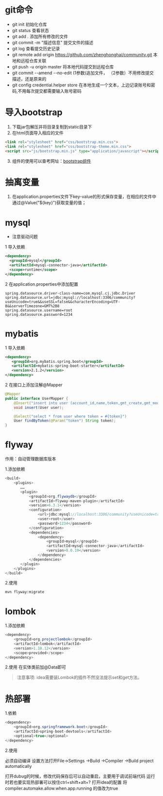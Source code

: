 # git命令
- git init  初始化仓库
- git status    查看状态
- git add .     添加所有修改的文件
- git commit -m "描述信息"  提交文件的描述
- git log   查看提交历史记录
- git remote add origin https://github.com/zhenghonghai/community.git
本地和远程仓库关联
- git push -u origin master     将本地代码提交到远程仓库
- git commit --amend --no-edit  (1参数)追加文件， （2参数）不用修改提交描述，还是原来的
- git config credential.helper store   在本地生成一个文本，上边记录账号和密码,不用每次提交都需要输入账号密码



# 导入bootstrap
1. 下载jar包解压并将目录复制到static目录下
2. 在html页面导入相应的文件
```html
<link rel="stylesheet" href="css/bootstrap.min.css">
<link rel="stylesheet" href="css/bootstrap-theme.min.css">
<script src="js/bootstrap.min.js" type="application/javascript"></script>
```
3. 组件的使用可以查考网址：[bootstrap组件](https://v3.bootcss.com/components/#navbar)

# 抽离变量
1. 在application.properties文件下key-value的形式保存变量，在相应的文件中通过@Value("${key}")获取变量的值；

# mysql
- 注意驱动问题

1 导入依赖
```xml
<dependency>
  <groupId>mysql</groupId>
  <artifactId>mysql-connector-java</artifactId>
  <scope>runtime</scope>
</dependency>
```
2 在application.properties中添加配置 
```text
spring.datasource.driver-class-name=com.mysql.cj.jdbc.Driver
spring.datasource.url=jdbc:mysql://localhost:3306/community?useUnicode=true&&useSSL=false&&characterEncoding=UTF-8&&serverTimezone=GMT%2B8
spring.datasource.username=root
spring.datasource.password=1234
```

# mybatis
1 导入依赖
```xml
<dependency>
   <groupId>org.mybatis.spring.boot</groupId>
   <artifactId>mybatis-spring-boot-starter</artifactId>
   <version>2.1.2</version>
</dependency>
```
2 在接口上添加注解@Mapper
```java
@Mapper
public interface UserMapper {
    @Insert("insert into user (account_id,name,token,gmt_create,gmt_modified) values (#{accountId},#{name},#{token},#{gmtCreate},#{gmtModified})")
    void insert(User user);

    @Select("select * from user where token = #{token}")
    User findByToken(@Param("token") String token);
}
```

# flyway
作用：自动管理数据库版本

1.添加依赖
```java
<build>
    <plugins>
       ……
       <plugin>
           <groupId>org.flywaydb</groupId>
           <artifactId>flyway-maven-plugin</artifactId>
           <version>6.3.1</version>
           <configuration>
               <url>jdbc:mysql://localhost:3306/community?useUnicode=true&amp;useSSL=false&amp;characterEncoding=UTF-8&amp;serverTimezone=GMT%2B8</url>
               <user>root</user>
               <password>1234</password>
           </configuration>
           <dependencies>
               <dependency>
                   <groupId>mysql</groupId>
                   <artifactId>mysql-connector-java</artifactId>
                   <version>8.0.19</version>
               </dependency>
           </dependencies>
       </plugin>
    </plugins>
</build>
```
2.使用
```bash
mvn flyway:migrate
```

# lombok
1.添加依赖
```java
<dependency>
    <groupId>org.projectlombok</groupId>
    <artifactId>lombok</artifactId>
    <version>1.18.12</version>
    <scope>provided</scope>
</dependency>
```
2.使用
在实体类前加@Data即可

>注意事项: idea需要装Lombok的插件不然没法提示set和get方法。

# 热部署
1.依赖
```java
<dependency>
    <groupId>org.springframework.boot</groupId>
    <artifactId>spring-boot-devtools</artifactId>
    <optional>true</optional>
</dependency>
```
2.使用

必须自动编译
设置方法打开File->Settings ->Build ->Compiler ->Build project automatically

打开dubug的时候，修改代码保存后可以自动重启，主要用于调试前端代码
运行时若也要实现热部署可以按住ctrl+shift+alt+? 打开idea的配置
将compiler.automake.allow.when.app.running 的值改为true